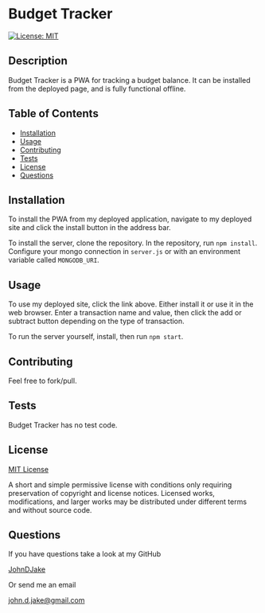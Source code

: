 # Budget Tracker

[![License: MIT](https://img.shields.io/badge/License-MIT-yellow.svg)](https://opensource.org/licenses/MIT)

## Description

Budget Tracker is a PWA for tracking a budget balance. It can be installed from the deployed page, and is fully functional offline.



## Table of Contents

* [Installation](#installation)
* [Usage](#usage)
* [Contributing](#contributing)
* [Tests](#tests)
* [License](#license)
* [Questions](#questions)


## Installation

To install the PWA from my deployed application, navigate to my deployed site and click the install button in the address bar.

To install the server, clone the repository. In the repository, run `npm install`. Configure your mongo connection in `server.js` or with an environment variable called `MONGODB_URI`.



## Usage

To use my deployed site, click the link above. Either install it or use it in the web browser. Enter a transaction name and value, then click the add or subtract button depending on the type of transaction.

To run the server yourself, install, then run `npm start`.



## Contributing

Feel free to fork/pull.



## Tests

Budget Tracker has no test code.



## License

[MIT License](https://opensource.org/licenses/MIT)

A short and simple permissive license with conditions only requiring preservation of copyright and license notices. Licensed works, modifications, and larger works may be distributed under different terms and without source code.


## Questions

If you have questions take a look at my GitHub

[JohnDJake](https://github.com/JohnDJake)

Or send me an email

[john.d.jake@gmail.com](mailto:john.d.jake@gmail.com)

